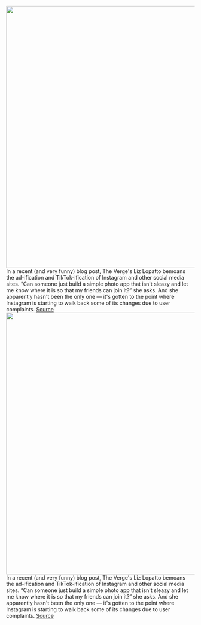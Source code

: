 <img src='https://cdn.vox-cdn.com/thumbor/6k1xH5TSH-iq0KoFbSQioeGvz0s=/0x0:2040x1360/1200x800/filters:focal(857x517:1183x843)/cdn.vox-cdn.com/uploads/chorus_image/image/71195474/akrales_200423_3988_0013.0.0.jpg' width='700px' /><br/>
In a recent (and very funny) blog post, The Verge's Liz Lopatto bemoans the ad-ification and TikTok-ification of Instagram and other social media sites. “Can someone just build a simple photo app that isn't sleazy and let me know where it is so that my friends can join it?” she asks. And she apparently hasn't been the only one — it's gotten to the point where Instagram is starting to walk back some of its changes due to user complaints.
<a href='https://www.theverge.com/23280518/instagram-flickr-vero-photos-social-networks'> Source <a/><img src='https://cdn.vox-cdn.com/thumbor/6k1xH5TSH-iq0KoFbSQioeGvz0s=/0x0:2040x1360/1200x800/filters:focal(857x517:1183x843)/cdn.vox-cdn.com/uploads/chorus_image/image/71195474/akrales_200423_3988_0013.0.0.jpg' width='700px' /><br/>
In a recent (and very funny) blog post, The Verge's Liz Lopatto bemoans the ad-ification and TikTok-ification of Instagram and other social media sites. “Can someone just build a simple photo app that isn't sleazy and let me know where it is so that my friends can join it?” she asks. And she apparently hasn't been the only one — it's gotten to the point where Instagram is starting to walk back some of its changes due to user complaints.
<a href='https://www.theverge.com/23280518/instagram-flickr-vero-photos-social-networks'> Source <a/>